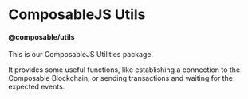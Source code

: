 # ComposableJS Utils

#### @composable/utils

This is our ComposableJS Utilities package.

It provides some useful functions, like establishing a connection to the Composable Blockchain, or sending transactions and waiting for the expected events.

